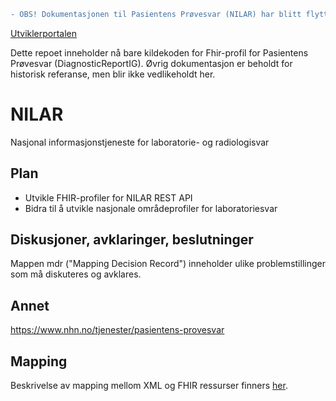 ```diff
- OBS! Dokumentasjonen til Pasientens Prøvesvar (NILAR) har blitt flyttet til UtviklerPortalen
```

[Utviklerportalen](https://utviklerportal.nhn.no/informasjonstjenester/pasientens-proevesvar/)

Dette repoet inneholder nå bare kildekoden for Fhir-profil for Pasientens Prøvesvar (DiagnosticReportIG). Øvrig dokumentasjon er beholdt for historisk referanse, men blir ikke vedlikeholdt her.

# NILAR
Nasjonal informasjonstjeneste for laboratorie- og radiologisvar

## Plan

* Utvikle FHIR-profiler for NILAR REST API
* Bidra til å utvikle nasjonale områdeprofiler for laboratoriesvar

## Diskusjoner, avklaringer, beslutninger
Mappen mdr ("Mapping Decision Record") inneholder ulike problemstillinger som må diskuteres og avklares.

## Annet

https://www.nhn.no/tjenester/pasientens-provesvar

## Mapping
Beskrivelse av mapping mellom XML og FHIR ressurser finners [her]( mapping.md "her"). 
